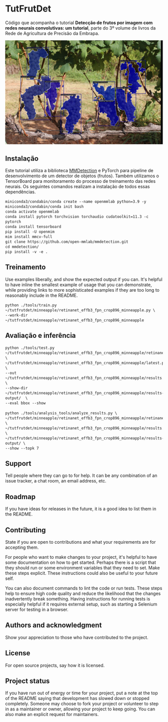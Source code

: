 # TutFrutDet

Código que acompanha o tutorial **Detecção de frutos por imagem com redes neurais convolutivas: um tutorial**, parte do 3º volume de livros da Rede de Agricultura de Precisão da Embrapa.

![Imagem com cachos de uva anotados](figures/CSV_1865.jpg)

## Instalação

Este tutorial utiliza a biblioteca [MMDetection](https://mmdetection.readthedocs.io) e PyTorch para pipeline de desenvolvimento de um detector de objetos (frutos). Também utilizamos o TensorBoard para monitoramento do processo de treinamento das redes neurais. Os seguintes comandos realizam a instalação de todos essas dependências.

```
miniconda3/condabin/conda create --name openmmlab python=3.9 -y
miniconda3/condabin/conda init bash
conda activate openmmlab
conda install pytorch torchvision torchaudio cudatoolkit=11.3 -c pytorch
conda install tensorboard
pip install -U openmim
mim install mmcv-full
git clone https://github.com/open-mmlab/mmdetection.git
cd mmdetection/
pip install -v -e .
```

## Treinamento

Use examples liberally, and show the expected output if you can. It's helpful to have inline the smallest example of usage that you can demonstrate, while providing links to more sophisticated examples if they are too long to reasonably include in the README.

```
python ./tools/train.py ~/tutfrutdet/minneapple/retinanet_effb3_fpn_crop896_minneapple.py \
--work-dir ~/tutfrutdet/minneapple/retinanet_effb3_fpn_crop896_minneapple
```

## Avaliação e inferência

```
python ./tools/test.py ~/tutfrutdet/minneapple/retinanet_effb3_fpn_crop896_minneapple/retinanet_effb3_fpn_crop896_minneapple.py \
~/tutfrutdet/minneapple/retinanet_effb3_fpn_crop896_minneapple/latest.pth \
--out ~/tutfrutdet/minneapple/retinanet_effb3_fpn_crop896_minneapple/results.pkl \
--show-dir ~/tutfrutdet/minneapple/retinanet_effb3_fpn_crop896_minneapple/results-output/  \
--eval bbox --show

python ./tools/analysis_tools/analyze_results.py \
~/tutfrutdet/minneapple/retinanet_effb3_fpn_crop896_minneapple/retinanet_effb3_fpn_crop896_minneapple.py \
~/tutfrutdet/minneapple/retinanet_effb3_fpn_crop896_minneapple/results.pkl \
~/tutfrutdet/minneapple/retinanet_effb3_fpn_crop896_minneapple/results-output/ \
--show --topk 7
```

## Support
Tell people where they can go to for help. It can be any combination of an issue tracker, a chat room, an email address, etc.

## Roadmap
If you have ideas for releases in the future, it is a good idea to list them in the README.

## Contributing
State if you are open to contributions and what your requirements are for accepting them.

For people who want to make changes to your project, it's helpful to have some documentation on how to get started. Perhaps there is a script that they should run or some environment variables that they need to set. Make these steps explicit. These instructions could also be useful to your future self.

You can also document commands to lint the code or run tests. These steps help to ensure high code quality and reduce the likelihood that the changes inadvertently break something. Having instructions for running tests is especially helpful if it requires external setup, such as starting a Selenium server for testing in a browser.

## Authors and acknowledgment
Show your appreciation to those who have contributed to the project.

## License
For open source projects, say how it is licensed.

## Project status
If you have run out of energy or time for your project, put a note at the top of the README saying that development has slowed down or stopped completely. Someone may choose to fork your project or volunteer to step in as a maintainer or owner, allowing your project to keep going. You can also make an explicit request for maintainers.
